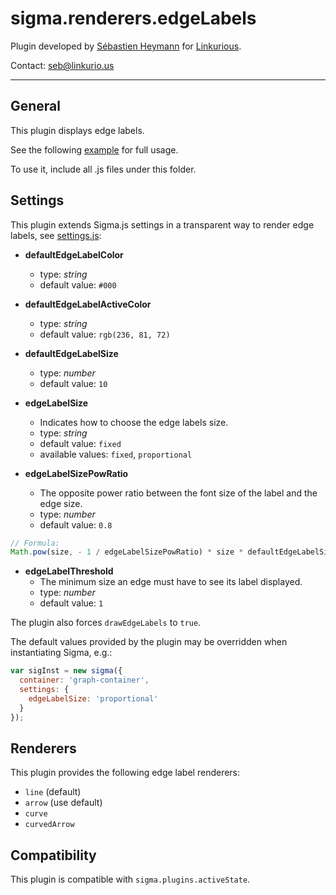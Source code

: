 sigma.renderers.edgeLabels
==================

Plugin developed by [Sébastien Heymann](https://github.com/sheymann) for [Linkurious](https://github.com/Linkurious).

Contact: seb@linkurio.us

---
## General
This plugin displays edge labels.

See the following [example](../../examples/edge-renderers.html) for full usage.

To use it, include all .js files under this folder.

## Settings

This plugin extends Sigma.js settings in a transparent way to render edge labels, see [settings.js](settings.js):

 * **defaultEdgeLabelColor**
   * type: *string*
   * default value: `#000`

 * **defaultEdgeLabelActiveColor**
   * type: *string*
   * default value: `rgb(236, 81, 72)`

 * **defaultEdgeLabelSize**
   * type: *number*
   * default value: `10`

 * **edgeLabelSize**
   * Indicates how to choose the edge labels size.
   * type: *string*
   * default value: `fixed`
   * available values: `fixed`, `proportional`

 * **edgeLabelSizePowRatio**
   * The opposite power ratio between the font size of the label and the edge size.
   * type: *number*
   * default value: `0.8`

````javascript
// Formula:
Math.pow(size, - 1 / edgeLabelSizePowRatio) * size * defaultEdgeLabelSize
````

 * **edgeLabelThreshold**
   * The minimum size an edge must have to see its label displayed.
   * type: *number*
   * default value: `1`

The plugin also forces `drawEdgeLabels` to `true`.

The default values provided by the plugin may be overridden when instantiating Sigma, e.g.:

````javascript
var sigInst = new sigma({
  container: 'graph-container',
  settings: {
    edgeLabelSize: 'proportional'
  }
});
````

## Renderers

This plugin provides the following edge label renderers:
- `line` (default)
- `arrow` (use default)
- `curve`
- `curvedArrow`

## Compatibility

This plugin is compatible with `sigma.plugins.activeState`.
